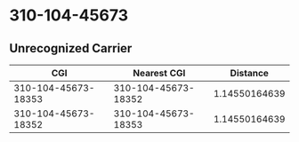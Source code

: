 # 310-104-45673
## Unrecognized Carrier


| CGI | Nearest CGI | Distance |
|-----|-------------|----------|
| 310-104-45673-18353 | 310-104-45673-18352 | 1.14550164639 |
| 310-104-45673-18352 | 310-104-45673-18353 | 1.14550164639 |
